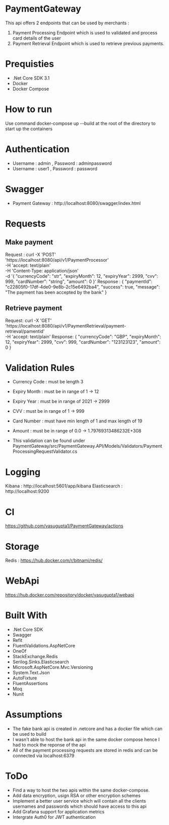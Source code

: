 # PaymentGateway

This api offers 2 endpoints that can be used by merchants :
1) Payment Processing Endpoint which is used to validated and process card details of the user
2) Payment Retrieval Endpoint which is used to retrieve previous payments.

# Prequisties
* .Net Core SDK 3.1
* Docker 
* Docker Compose
# How to run
Use command docker-compose up --build at the root of the directory to start up the containers

# Authentication
* Username : admin , Password : adminpassword
* Username : user1 , Password : password

# Swagger
* Payment Gateway : http://localhost:8080/swagger/index.html

# Requests

## Make payment ##
Request :
curl -X 'POST' \
  'https://localhost:8080/api/v1/PaymentProcessor' \
  -H 'accept: text/plain' \
  -H 'Content-Type: application/json' \
  -d '{
  "currencyCode": "str",
  "expiryMonth": 12,
  "expiryYear": 2999,
  "cvv": 999,
  "cardNumber": "string",
  "amount": 0
}'
Response : 
{
  "paymentId": "c22805f0-17df-4de0-9e8b-2c15e6492ba4",
  "success": true,
  "message": "The payment has been accepted by the bank"
}


## Retrieve payment ##
Request:
curl -X 'GET' \
  'https://localhost:8080/api/v1/PaymentRetrieval/payment-retrieval/pamentid' \
  -H 'accept: text/plain'
Response:
{
  "currencyCode": "GBP",
  "expiryMonth": 12,
  "expiryYear": 2999,
  "cvv": 999,
  "cardNumber": "123123123",
  "amount": 0
}

# Validation Rules 
* Currency Code : must be length 3
* Expiry Month : must be in range of 1 -> 12
* Expiry Year : must be in range of 2021 -> 2999
* CVV : must be in range of 1 -> 999
* Card Number : must have min length of 1 and max length of 19
* Amount : must be in range of 0.0 -> 1.79769313486232E+308

* This validation can be found under PaymentGateway/src/PaymentGateway.API/Models/Validators/PaymentProcessingRequestValidator.cs 


# Logging 
Kibana : http://localhost:5601/app/kibana
Elasticsearch : http://localhost:9200

# CI 
https://github.com/vasugupta1/PaymentGateway/actions

# Storage 
Redis : https://hub.docker.com/r/bitnami/redis/

# WebApi
https://hub.docker.com/repository/docker/vasugupta1/webapi

# Built With
* .Net Core SDK
* Swagger
* Refit
* FluentValidations.AspNetCore
* OneOf
* StackExchange.Redis
* Serilog.Sinks.Elasticsearch
* Microsoft.AspNetCore.Mvc.Versioning
* System.Text.Json
* AutoFixture
* FluentAssertions
* Moq
* Nunit

# Assumptions 
* The fake bank api is created in .netcore and has a docker file which can be used to build 
* I wasn't able to host the bank api in the same docker compose hence I had to mock the reponse of the api 
* All of the payment processing requests are stored in redis and can be connected via localhost:6379

# ToDo
* Find a way to host the two apis within the same docker-compose.
* Add data encryption, usign RSA or other encryption schemes
* Implement a better user service which will contain all the clients usernames and passwords which should have access to this api
* Add Grafana support for application metrics
* Intergrate Auth0 for JWT authentication 


